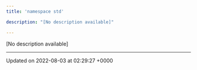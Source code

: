 ```yaml
---
title: 'namespace std'

description: "[No description available]"

---
```







[No description available]






-------------------------------

Updated on 2022-08-03 at 02:29:27 +0000